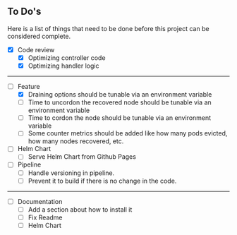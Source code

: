 
## To Do's
Here is a list of things that need to be done before this project can be considered complete.

* [x] Code review
  * [x] Optimizing controller code
  * [x] Optimizing handler logic
----

* [ ] Feature
  * [x] Draining options should be tunable via an environment variable
  * [ ] Time to uncordon the recovered node should be tunable via an environment variable
  * [ ] Time to cordon the node should be tunable via an environment variable
  * [ ] Some counter metrics should be added like how many pods evicted, how many nodes recovered, etc.
* [ ] Helm Chart 
  * [ ] Serve Helm Chart from Github Pages
* [ ] Pipeline
  * [ ] Handle versioning in pipeline.
  * [ ] Prevent it to build if there is no change in the code.

----
* [ ] Documentation
  * [ ] Add a section about how to install it
  * [ ] Fix Readme
  * [ ] Helm Chart
